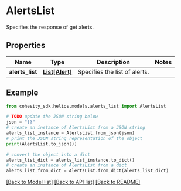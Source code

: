 # AlertsList

Specifies the response of get alerts.

## Properties

Name | Type | Description | Notes
------------ | ------------- | ------------- | -------------
**alerts_list** | [**List[Alert]**](Alert.md) | Specifies the list of alerts. | 

## Example

```python
from cohesity_sdk.helios.models.alerts_list import AlertsList

# TODO update the JSON string below
json = "{}"
# create an instance of AlertsList from a JSON string
alerts_list_instance = AlertsList.from_json(json)
# print the JSON string representation of the object
print(AlertsList.to_json())

# convert the object into a dict
alerts_list_dict = alerts_list_instance.to_dict()
# create an instance of AlertsList from a dict
alerts_list_from_dict = AlertsList.from_dict(alerts_list_dict)
```
[[Back to Model list]](../README.md#documentation-for-models) [[Back to API list]](../README.md#documentation-for-api-endpoints) [[Back to README]](../README.md)


